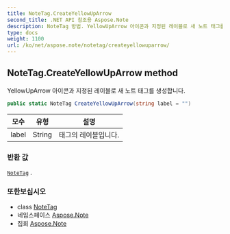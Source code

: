 ```yaml
---
title: NoteTag.CreateYellowUpArrow
second_title: .NET API 참조용 Aspose.Note
description: NoteTag 방법. YellowUpArrow 아이콘과 지정된 레이블로 새 노트 태그를 생성합니다.
type: docs
weight: 1100
url: /ko/net/aspose.note/notetag/createyellowuparrow/
---
```

## NoteTag.CreateYellowUpArrow method

YellowUpArrow 아이콘과 지정된 레이블로 새 노트 태그를 생성합니다.

```csharp
public static NoteTag CreateYellowUpArrow(string label = "")
```

| 모수 | 유형 | 설명 |
| --- | --- | --- |
| label | String | 태그의 레이블입니다. |

### 반환 값

[`NoteTag`](../) .

### 또한보십시오

* class [NoteTag](../)
* 네임스페이스 [Aspose.Note](../../notetag/)
* 집회 [Aspose.Note](../../../)


